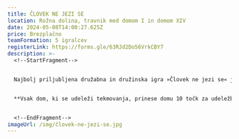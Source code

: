 ```yaml
---
title: ČLOVEK NE JEZI SE
location: Rožna dolina, travnik med domom I in domom XIV
date: 2024-05-08T14:00:27.625Z
price: Brezplačno
teamFormation: 5 igralcev
registerLink: https://forms.gle/63RJd2Do56VrkCBY7
description: >-
  <!--StartFragment-->


  Najbolj priljubljena družabna in družinska igra »Človek ne jezi se« je zelo enostavna za igranje. Za dodatno popestritev pri igranju, smo figurice zamenjali s študenti, pri čemer 4 študentje stojijo v polju, peti študent pa meče kocko. Ekipe so lahko moške, ženske ali mešane, vendar vsi tekmujejo v skupnem sistemu. POZOR! Igre se lahko udeležijo le študentje iz študentskih domov, pri tem pa morajo biti vsi tekmovalci določene ekipe iz istega doma. Pri tem športu lahko za vsak dom tekmuje le po ena ekipa.


  **Vsak dom, ki se udeleži tekmovanja, prinese domu 10 točk za udeležbo. Zmagovalni trije domovi poleg tega prejmejo še dodatne točke; 1. mesto 14 točk, 2. mesto 12 točk, ter 3. mesto 10 točk.**


  <!--EndFragment-->
imageUrl: /img/človek-ne-jezi-se.jpg
---
```

